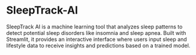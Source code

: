 # SleepTrack-AI
SleepTrack AI is a machine learning tool that analyzes sleep patterns to detect potential sleep disorders like insomnia and sleep apnea. Built with Streamlit, it provides an interactive interface where users input sleep and lifestyle data to receive insights and predictions based on a trained model.
